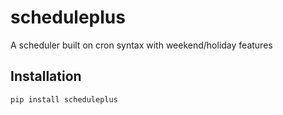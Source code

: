 # scheduleplus

A scheduler built on cron syntax with weekend/holiday features

## Installation

```
pip install scheduleplus
```
